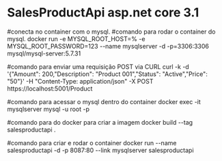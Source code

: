 # SalesProductApi asp.net core 3.1 

#conecta no container com o mysql.
#comando para rodar o container do mysql.
docker run -e MYSQL_ROOT_HOST=% -e MYSQL_ROOT_PASSWORD=123 --name mysqlserver -d -p=3306:3306 mysql/mysql-server:5.7.31

#comando para enviar uma requisição POST via CURL
curl -k -d '{"Amount": 200,"Description": "Product 001","Status": "Active","Price": "50"}' -H "Content-Type: application/json" -X POST https://localhost:5001/Product


#comando para acessar o mysql dentro do container
docker exec -it mysqlserver mysql -u root -p

#comando para do docker para criar a imagem
docker build --tag salesproductapi .

#comando para criar e rodar o container
docker run --name salesproductapi -d -p 8087:80 --link mysqlserver salesproductapi
